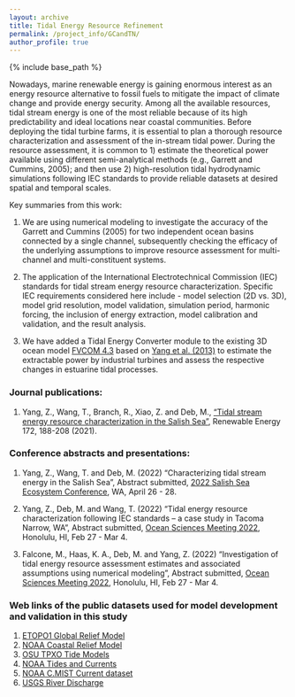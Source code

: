```yaml
---
layout: archive
title: Tidal Energy Resource Refinement
permalink: /project_info/GCandTN/
author_profile: true
---
```


{% include base_path %}

Nowadays, marine renewable energy is gaining enormous interest as an energy resource alternative to fossil fuels to mitigate the impact of climate change and provide energy security. Among all the available resources, tidal stream energy is one of the most reliable because of its high predictability and ideal locations near coastal communities. Before deploying the tidal turbine farms, it is essential to plan a thorough resource characterization and assessment of the in-stream tidal power. During the resource assessment, it is common to 1) estimate the theoretical power available using different semi-analytical methods (e.g., Garrett and Cummins, 2005); and then use 2) high-resolution tidal hydrodynamic simulations following IEC standards to provide reliable datasets at desired spatial and temporal scales.   

Key summaries from this work:

1. We are using numerical modeling to investigate the accuracy of the Garrett and Cummins (2005) for two independent ocean basins connected by a single channel, subsequently checking the efficacy of the underlying assumptions to improve resource assessment for multi-channel and multi-constituent systems.

2. The application of the International Electrotechnical Commission (IEC) standards for tidal stream energy resource characterization. Specific IEC requirements considered here include - model selection (2D vs. 3D), model grid resolution, model validation, simulation period, harmonic forcing, the inclusion of energy extraction, model calibration and validation, and the result analysis.

3. We have added a Tidal Energy Converter module to the existing 3D ocean model [FVCOM 4.3](http://fvcom.smast.umassd.edu/fvcom/) based on [Yang et al. (2013)](https://www.sciencedirect.com/science/article/pii/S0960148112004508?via%3Dihub) to estimate the extractable power by industrial turbines and assess the respective changes in estuarine tidal processes.  

### Journal publications:

1. Yang, Z., Wang, T., Branch, R., Xiao, Z. and Deb, M., [“Tidal stream energy resource characterization in the Salish Sea”](https://www.sciencedirect.com/science/article/abs/pii/S0960148121003827?via%3Dihub), Renewable Energy 172, 188-208 (2021).

### Conference abstracts and presentations:

1. Yang, Z., Wang, T. and Deb, M. (2022) “Characterizing tidal stream energy in the Salish Sea”, Abstract submitted, [2022 Salish Sea Ecosystem Conference](https://salishseaconference.com/), WA, April 26 - 28.

2. Yang, Z., Deb, M. and Wang, T. (2022) “Tidal energy resource characterization following IEC standards – a case study in Tacoma Narrow, WA”, Abstract submitted, [Ocean Sciences Meeting 2022](https://osm2022.secure-platform.com/a), Honolulu, HI, Feb 27 - Mar 4.

3. Falcone, M., Haas, K. A., Deb, M. and Yang, Z. (2022) “Investigation of tidal energy resource assessment estimates and associated assumptions using numerical modeling”, Abstract submitted, [Ocean Sciences Meeting 2022](https://osm2022.secure-platform.com/a), Honolulu, HI, Feb 27 - Mar 4.

### Web links of the public datasets used for model development and validation in this study

1. [ETOPO1 Global Relief Model](https://www.ngdc.noaa.gov/mgg/global/)
2. [NOAA Coastal Relief Model](https://www.ngdc.noaa.gov/mgg/coastal/crm.html)
3. [OSU TPXO Tide Models](https://www.tpxo.net/home)
4. [NOAA Tides and Currents](https://tidesandcurrents.noaa.gov/)
5. [NOAA C.MIST Current dataset](https://cmist.noaa.gov/cmist/requests/stations.do)
6. [USGS River Discharge](https://waterdata.usgs.gov/nwis)
